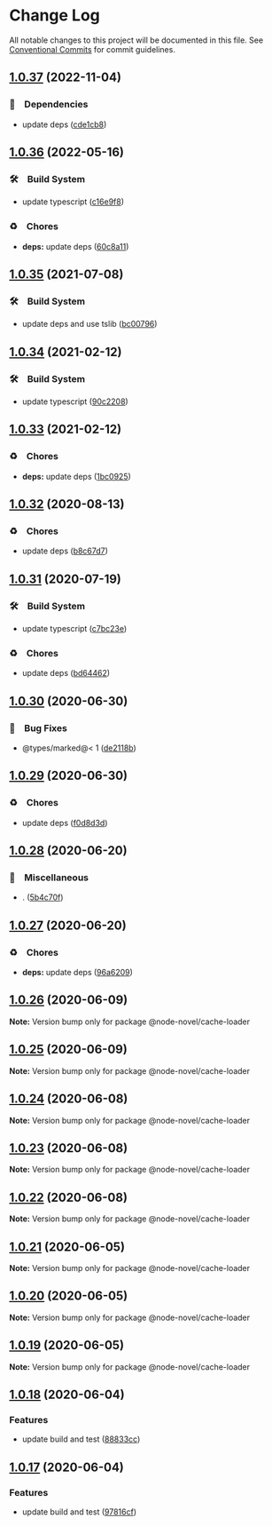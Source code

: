 # Change Log

All notable changes to this project will be documented in this file.
See [Conventional Commits](https://conventionalcommits.org) for commit guidelines.

## [1.0.37](https://github.com/bluelovers/ws-node-novel/compare/@node-novel/cache-loader@1.0.36...@node-novel/cache-loader@1.0.37) (2022-11-04)



### 📌　Dependencies

* update deps ([cde1cb8](https://github.com/bluelovers/ws-node-novel/commit/cde1cb8cc36615d5a71b88cca9121d6219746811))



## [1.0.36](https://github.com/bluelovers/ws-node-novel/compare/@node-novel/cache-loader@1.0.35...@node-novel/cache-loader@1.0.36) (2022-05-16)


### 🛠　Build System

* update typescript ([c16e9f8](https://github.com/bluelovers/ws-node-novel/commit/c16e9f83eb0ba558175485120a2e9334f80bcbd3))


### ♻️　Chores

* **deps:** update deps ([60c8a11](https://github.com/bluelovers/ws-node-novel/commit/60c8a119f095ed04a4c28dcd1774e4e8f0970970))





## [1.0.35](https://github.com/bluelovers/ws-node-novel/compare/@node-novel/cache-loader@1.0.34...@node-novel/cache-loader@1.0.35) (2021-07-08)


### 🛠　Build System

* update deps and use tslib ([bc00796](https://github.com/bluelovers/ws-node-novel/commit/bc007968e0dde703a1b4e79d147bd7122fe3468b))





## [1.0.34](https://github.com/bluelovers/ws-node-novel/compare/@node-novel/cache-loader@1.0.33...@node-novel/cache-loader@1.0.34) (2021-02-12)


### 🛠　Build System

* update typescript ([90c2208](https://github.com/bluelovers/ws-node-novel/commit/90c22085d647eea8c5e8c4a24ca3dd63cbf784af))





## [1.0.33](https://github.com/bluelovers/ws-node-novel/compare/@node-novel/cache-loader@1.0.32...@node-novel/cache-loader@1.0.33) (2021-02-12)


### ♻️　Chores

* **deps:** update deps ([1bc0925](https://github.com/bluelovers/ws-node-novel/commit/1bc09257c16754054103f3aec637dcf18f81f25a))





## [1.0.32](https://github.com/bluelovers/ws-node-novel/compare/@node-novel/cache-loader@1.0.31...@node-novel/cache-loader@1.0.32) (2020-08-13)


### ♻️　Chores

* update deps ([b8c67d7](https://github.com/bluelovers/ws-node-novel/commit/b8c67d7e0447d0afdedef9d1023f254c929efbeb))





## [1.0.31](https://github.com/bluelovers/ws-node-novel/compare/@node-novel/cache-loader@1.0.30...@node-novel/cache-loader@1.0.31) (2020-07-19)


### 🛠　Build System

* update typescript ([c7bc23e](https://github.com/bluelovers/ws-node-novel/commit/c7bc23ed14faf935ec25170eb23010d8f9c685c1))


### ♻️　Chores

* update deps ([bd64462](https://github.com/bluelovers/ws-node-novel/commit/bd644622f4f1f4941293c180272df22ec30d402a))





## [1.0.30](https://github.com/bluelovers/ws-node-novel/compare/@node-novel/cache-loader@1.0.29...@node-novel/cache-loader@1.0.30) (2020-06-30)


### 🐛　Bug Fixes

* @types/marked@< 1 ([de2118b](https://github.com/bluelovers/ws-node-novel/commit/de2118bde74358c4338e7d9ca7258df7d3ce24bb))





## [1.0.29](https://github.com/bluelovers/ws-node-novel/compare/@node-novel/cache-loader@1.0.28...@node-novel/cache-loader@1.0.29) (2020-06-30)


### ♻️　Chores

* update deps ([f0d8d3d](https://github.com/bluelovers/ws-node-novel/commit/f0d8d3d96cef067e3f1c2bc8c5e4110110d5c25b))





## [1.0.28](https://github.com/bluelovers/ws-node-novel/compare/@node-novel/cache-loader@1.0.27...@node-novel/cache-loader@1.0.28) (2020-06-20)


### 🔖　Miscellaneous

* . ([5b4c70f](https://github.com/bluelovers/ws-node-novel/commit/5b4c70fc018e2f2622187143859a9783c5370849))





## [1.0.27](https://github.com/bluelovers/ws-node-novel/compare/@node-novel/cache-loader@1.0.26...@node-novel/cache-loader@1.0.27) (2020-06-20)


### ♻️　Chores

* **deps:** update deps ([96a6209](https://github.com/bluelovers/ws-node-novel/commit/96a62099f0774dae433a16b9e20f2c4ddd518749))





## [1.0.26](https://github.com/bluelovers/ws-node-novel/compare/@node-novel/cache-loader@1.0.25...@node-novel/cache-loader@1.0.26) (2020-06-09)

**Note:** Version bump only for package @node-novel/cache-loader





## [1.0.25](https://github.com/bluelovers/ws-node-novel/compare/@node-novel/cache-loader@1.0.24...@node-novel/cache-loader@1.0.25) (2020-06-09)

**Note:** Version bump only for package @node-novel/cache-loader





## [1.0.24](https://github.com/bluelovers/ws-node-novel/compare/@node-novel/cache-loader@1.0.23...@node-novel/cache-loader@1.0.24) (2020-06-08)

**Note:** Version bump only for package @node-novel/cache-loader





## [1.0.23](https://github.com/bluelovers/ws-node-novel/compare/@node-novel/cache-loader@1.0.22...@node-novel/cache-loader@1.0.23) (2020-06-08)

**Note:** Version bump only for package @node-novel/cache-loader





## [1.0.22](https://github.com/bluelovers/ws-node-novel/compare/@node-novel/cache-loader@1.0.21...@node-novel/cache-loader@1.0.22) (2020-06-08)

**Note:** Version bump only for package @node-novel/cache-loader





## [1.0.21](https://github.com/bluelovers/ws-node-novel/compare/@node-novel/cache-loader@1.0.20...@node-novel/cache-loader@1.0.21) (2020-06-05)

**Note:** Version bump only for package @node-novel/cache-loader





## [1.0.20](https://github.com/bluelovers/ws-node-novel/compare/@node-novel/cache-loader@1.0.19...@node-novel/cache-loader@1.0.20) (2020-06-05)

**Note:** Version bump only for package @node-novel/cache-loader





## [1.0.19](https://github.com/bluelovers/ws-node-novel/compare/@node-novel/cache-loader@1.0.18...@node-novel/cache-loader@1.0.19) (2020-06-05)

**Note:** Version bump only for package @node-novel/cache-loader





## [1.0.18](https://github.com/bluelovers/ws-node-novel/compare/@node-novel/cache-loader@1.0.17...@node-novel/cache-loader@1.0.18) (2020-06-04)


### Features

* update build and test ([88833cc](https://github.com/bluelovers/ws-node-novel/commit/88833cc50b3b3194adfc3683fe2fca73c8ef8424))





## [1.0.17](https://github.com/bluelovers/ws-node-novel/compare/@node-novel/cache-loader@1.0.16...@node-novel/cache-loader@1.0.17) (2020-06-04)


### Features

* update build and test ([97816cf](https://github.com/bluelovers/ws-node-novel/commit/97816cfc4ef513d3cdeb5fc525a010543123fa76))

